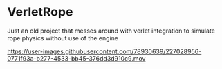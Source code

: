 # VerletRope
Just an old project that messes around with verlet integration to simulate rope physics without use of the engine


https://user-images.githubusercontent.com/78930639/227028956-0771f93a-b277-4533-bb45-376dd3d910c9.mov

